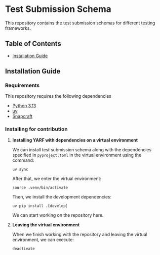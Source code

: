 # Test Submission Schema

This repository contains the test submission schemas for different testing frameworks.


## Table of Contents

- [Installation Guide](#installation-guide)

<a name="installation-guide"></a>

## Installation Guide

### Requirements

This repository requires the following dependencies

- [Python 3.13](https://www.python.org/downloads/release/python-3131/)
- [uv](https://docs.astral.sh/uv/)
- [Snapcraft](https://snapcraft.io/docs/installing-snapcraft)

### Installing for contribution

1. **Installing YARF with dependencies on a virtual environment**

   We can install test submission schema along with the dependencies specified in
   `pyproject.toml` in the virtual environment using the command:

   ```
   uv sync
   ```

   After that, we enter the virtual environment:

   ```
   source .venv/bin/activate
   ```

   Then, we install the development dependencies:
   ```
   uv pip install .[develop]
   ```

   We can start working on the repository here.

1. **Leaving the virtual environment**

   When we finish working with the repository and leaving the virtual environment,
   we can execute:

   ```
   deactivate
   ```
